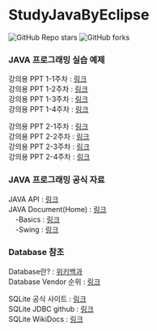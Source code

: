 ﻿# StudyJavaByEclipse

![GitHub Repo stars](https://img.shields.io/github/stars/skillvirus/StudyJavaByEclipse?style=flat-square) ![GitHub forks](https://img.shields.io/github/forks/skillvirus/StudyJavaByEclipse?color=orange&style=flat-square)

### JAVA 프로그래밍 실습 예제

강의용 PPT 1-1주차 : [링크](https://1drv.ms/p/s!AvogHfPRl8xvh_pJZwQkzsGfxFD4lA?e=pPvg2v)   
강의용 PPT 1-2주차 : [링크](https://1drv.ms/p/s!AvogHfPRl8xviJQFh-sS6miVL2iyOg?e=liaypf)   
강의용 PPT 1-3주차 : [링크](https://1drv.ms/p/s!AvogHfPRl8xviJRLqYKBauc-EQoWlw?e=qtOa6u)   
강의용 PPT 1-4주차 : [링크](https://1drv.ms/p/s!AvogHfPRl8xviI1hDJNDfZPLgbJtlA?e=9srF6h)   

강의용 PPT 2-1주차 : [링크](https://1drv.ms/p/s!AvogHfPRl8xviJ1qN2xkfABd4Sg53Q?e=XfmFWW)   
강의용 PPT 2-2주차 : [링크](https://1drv.ms/p/s!AvogHfPRl8xviJ1sl-yjBdQ8lQ9uOw?e=7nLYo7)   
강의용 PPT 2-3주차 : [링크](https://1drv.ms/p/s!AvogHfPRl8xviJ1uz983jWNYeUrOag?e=MrsbuF)   
강의용 PPT 2-4주차 : [링크]()   
### JAVA 프로그래밍 공식 자료

JAVA API : [링크](https://docs.oracle.com/en/java/javase/16/docs/api/index.html)   
JAVA Document(Home) : [링크](https://docs.oracle.com/javase/tutorial/index.html)   
　-Basics : [링크](https://docs.oracle.com/javase/tutorial/java/nutsandbolts/index.html)   
　-Swing : [링크](https://docs.oracle.com/javase/tutorial/uiswing/components/toplevel.html)   

### Database 참조   

Database란? : [위키백과](https://ko.wikipedia.org/wiki/%EB%8D%B0%EC%9D%B4%ED%84%B0%EB%B2%A0%EC%9D%B4%EC%8A%A4)   
Database Vendor 순위 : [링크](https://db-engines.com/en/ranking)

SQLite 공식 사이트 : [링크](https://sqlite.org/uri.html)   
SQLite JDBC github : [링크](https://github.com/xerial/sqlite-jdbc/releases)   
SQLite WikiDocs : [링크](https://wikidocs.net/book/1530)   


